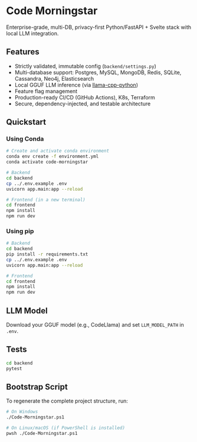# Code Morningstar

Enterprise-grade, multi-DB, privacy-first Python/FastAPI + Svelte stack with local LLM integration.

## Features

- Strictly validated, immutable config (`backend/settings.py`)
- Multi-database support: Postgres, MySQL, MongoDB, Redis, SQLite, Cassandra, Neo4j, Elasticsearch
- Local GGUF LLM inference (via [llama-cpp-python](https://github.com/abetlen/llama-cpp-python))
- Feature flag management
- Production-ready CI/CD (GitHub Actions), K8s, Terraform
- Secure, dependency-injected, and testable architecture

## Quickstart

### Using Conda

```sh
# Create and activate conda environment
conda env create -f environment.yml
conda activate code-morningstar

# Backend
cd backend
cp ../.env.example .env
uvicorn app.main:app --reload

# Frontend (in a new terminal)
cd frontend
npm install
npm run dev
```

### Using pip

```sh
# Backend
cd backend
pip install -r requirements.txt
cp ../.env.example .env
uvicorn app.main:app --reload

# Frontend
cd frontend
npm install
npm run dev
```

## LLM Model
Download your GGUF model (e.g., CodeLlama) and set `LLM_MODEL_PATH` in `.env`.

## Tests

```sh
cd backend
pytest
```

## Bootstrap Script

To regenerate the complete project structure, run:

```sh
# On Windows
./Code-Morningstar.ps1

# On Linux/macOS (if PowerShell is installed)
pwsh ./Code-Morningstar.ps1
```
